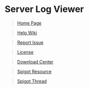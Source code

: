 # Server Log Viewer

> [Home Page](https://logviewer.coolv1994.com/)

> [Help Wiki](https://github.com/ServerLogViewer/LogViewer/wiki)

> [Report Issue](https://github.com/ServerLogViewer/LogViewer/issues)

> [License](https://github.com/ServerLogViewer/LogViewer/blob/master/LICENSE.md)

> [Download Center](https://dl.logviewer.coolv1994.com/)

> [Spigot Resource](https://www.spigotmc.org/resources/server-log-viewer.5243/)

> [Spigot Thread](https://www.spigotmc.org/threads/server-log-viewer-paid.56932/)

